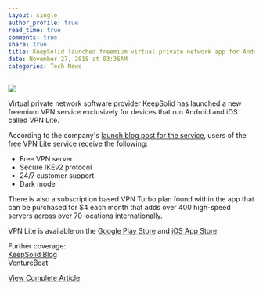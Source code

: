 ```yaml
---
layout: single
author_profile: true
read_time: true
comments: true
share: true
title: KeepSolid launched freemium virtual private network app for Android and iOS
date: November 27, 2018 at 03:36AM
categories: Tech News
---
```

<img class="align-center" src="%20http://ifttt.com/images/no_image_card.png">
<p><p>Virtual private network software provider KeepSolid has launched a new freemium VPN service exclusively for devices that run Android and iOS called VPN Lite.</p>
<p>According to the company's <a href="https://www.keepsolid.com/blog/unlimited-free-vpn-by-keepsolid-vpn-lite/" rel="nofollow">launch blog post for the service</a>, users of the free VPN Lite service receive the following:</p>
<ul>
<li>Free VPN server</li>
<li>Secure IKEv2 protocol</li>
<li>24/7 customer support</li>
<li>Dark mode</li>
</ul>
<p>There is also a subscription based VPN Turbo plan found within the app that can be purchased for $4 each month that adds over 400 high-speed servers across over 70 locations internationally.</p>
<p>VPN Lite is available on the <a href="https://play.google.com/store/apps/details?id=com.keepsolid.vpnlite" rel="nofollow">Google Play Store</a> and <a href="https://itunes.apple.com/app/id1424247267" rel="nofollow">iOS App Store</a>.</p>
<p>Further coverage:<br />
<a href="https://www.keepsolid.com/blog/unlimited-free-vpn-by-keepsolid-vpn-lite/" rel="nofollow">KeepSolid Blog</a><br />
<a href="https://venturebeat.com/2018/11/21/keepsolid-rolls-out-freemium-vpn-lite-app-for-android-and-ios/" rel="nofollow">VentureBeat</a></p>
</p>
<a class="btn btn--info" href="https://alternativeto.net/news/2018/11/keepsolid-launched-freemium-virtual-private-network-app-for-android-and-ios">View Complete Article</a>